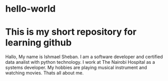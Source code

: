 # hello-world
This is my short repository for learning github
===============================================================================
Hallo,
My name is Ishmael Sheban. I am a software developer and certified data analist with python technology.
I work at The Nairobi Hospital as a systems developer.
My hobbies are playing musical instrument and watching movies.
Thats all about me.
